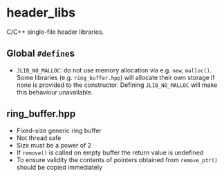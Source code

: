 # header_libs

C/C++ single-file header libraries.

## Global `#define`s

  - `JLIB_NO_MALLOC`: do not use memory allocation via e.g. `new`, `malloc()`. Some libraries (e.g. `ring_buffer.hpp`) will allocate their own storage if none is provided to the constructor. Defining `JLIB_NO_MALLOC` will make this behaviour unavailable.

## ring_buffer.hpp

  - Fixed-size generic ring buffer
  - Not thread safe
  - Size must be a power of 2
  - If `remove()` is called on empty buffer the return value is undefined
  - To ensure validity the contents of pointers obtained from `remove_ptr()` should be copied immediately
